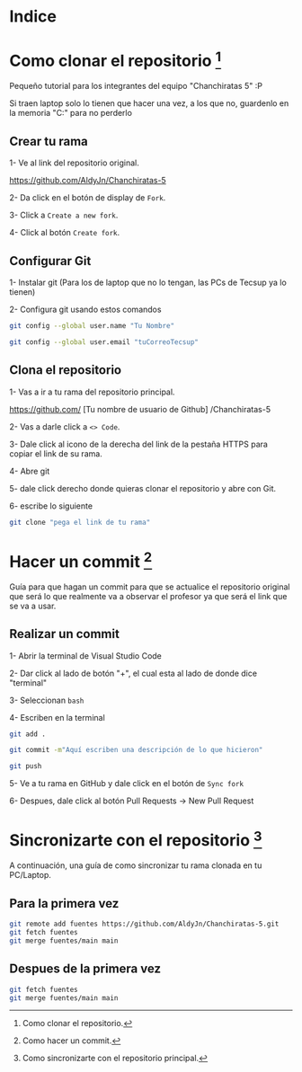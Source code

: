 # Indice

[^1]: Como clonar el repositorio.
[^2]: Como hacer un commit.
[^3]: Como sincronizarte con el repositorio principal.

# Como clonar el repositorio [^1]

Pequeño tutorial para los integrantes del equipo "Chanchiratas 5" :P

Si traen laptop solo lo tienen que hacer una vez, a los que no, guardenlo en la memoria "C:" para no perderlo

## Crear tu rama

1- Ve al link del repositorio original.

https://github.com/AldyJn/Chanchiratas-5

2- Da click en el botón de display de `Fork`.

3- Click a `Create a new fork`.

4- Click al botón `Create fork`.

## Configurar Git

1- Instalar git (Para los de laptop que no lo tengan, las PCs de Tecsup ya lo tienen)

2- Configura git usando estos comandos

``` bash
git config --global user.name "Tu Nombre"
```

```bash
git config --global user.email "tuCorreoTecsup"
```

## Clona el repositorio

1- Vas a ir a tu rama del repositorio principal.

https://github.com/ [Tu nombre de usuario de Github] /Chanchiratas-5

2- Vas a darle click a `<> Code`.

3- Dale click al icono de la derecha del link de la pestaña HTTPS para copiar el link de su rama.

4- Abre git

5- dale click derecho donde quieras clonar el repositorio y abre con Git.

6- escribe lo siguiente

```bash
git clone "pega el link de tu rama"
```

# Hacer un commit [^2]

Guía para que hagan un commit para que se actualice el repositorio original que será lo que realmente va a observar el profesor ya que será el link que se va a usar.

## Realizar un commit

1- Abrir la terminal de Visual Studio Code

2- Dar click al lado de botón "+", el cual esta al lado de donde dice "terminal"

3- Seleccionan `bash`

4- Escriben en la terminal

```bash
git add .
```

```bash
git commit -m"Aquí escriben una descripción de lo que hicieron"
```

```bash
git push
```

5- Ve a tu rama en GitHub y dale click en el botón de `Sync fork`

6- Despues, dale click al botón Pull Requests -> New Pull Request

# Sincronizarte con el repositorio [^3]

A continuación, una guía de como sincronizar tu rama clonada en tu PC/Laptop.

## Para la primera vez

```Bash
git remote add fuentes https://github.com/AldyJn/Chanchiratas-5.git
git fetch fuentes
git merge fuentes/main main
```

## Despues de la primera vez

```Bash
git fetch fuentes
git merge fuentes/main main
```